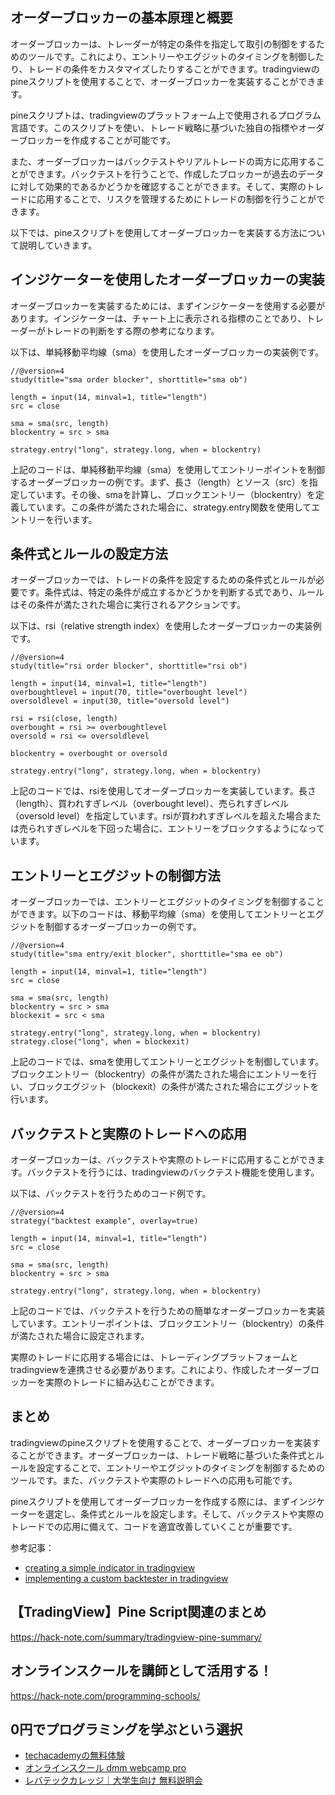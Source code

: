<!--
title:   【tradingview】pineスクリプトによるオーダーブロッカーの実装方法
tags:    TradingView,pine
id:      475ac0da13fcae0053ad
private: false
-->


## オーダーブロッカーの基本原理と概要
オーダーブロッカーは、トレーダーが特定の条件を指定して取引の制御をするためのツールです。これにより、エントリーやエグジットのタイミングを制御したり、トレードの条件をカスタマイズしたりすることができます。tradingviewのpineスクリプトを使用することで、オーダーブロッカーを実装することができます。

pineスクリプトは、tradingviewのプラットフォーム上で使用されるプログラム言語です。このスクリプトを使い、トレード戦略に基づいた独自の指標やオーダーブロッカーを作成することが可能です。

また、オーダーブロッカーはバックテストやリアルトレードの両方に応用することができます。バックテストを行うことで、作成したブロッカーが過去のデータに対して効果的であるかどうかを確認することができます。そして、実際のトレードに応用することで、リスクを管理するためにトレードの制御を行うことができます。

以下では、pineスクリプトを使用してオーダーブロッカーを実装する方法について説明していきます。

## インジケーターを使用したオーダーブロッカーの実装
オーダーブロッカーを実装するためには、まずインジケーターを使用する必要があります。インジケーターは、チャート上に表示される指標のことであり、トレーダーがトレードの判断をする際の参考になります。

以下は、単純移動平均線（sma）を使用したオーダーブロッカーの実装例です。

```pinescript
//@version=4
study(title="sma order blocker", shorttitle="sma ob")

length = input(14, minval=1, title="length")
src = close

sma = sma(src, length)
blockentry = src > sma

strategy.entry("long", strategy.long, when = blockentry)
```

上記のコードは、単純移動平均線（sma）を使用してエントリーポイントを制御するオーダーブロッカーの例です。まず、長さ（length）とソース（src）を指定しています。その後、smaを計算し、ブロックエントリー（blockentry）を定義しています。この条件が満たされた場合に、strategy.entry関数を使用してエントリーを行います。

## 条件式とルールの設定方法
オーダーブロッカーでは、トレードの条件を設定するための条件式とルールが必要です。条件式は、特定の条件が成立するかどうかを判断する式であり、ルールはその条件が満たされた場合に実行されるアクションです。

以下は、rsi（relative strength index）を使用したオーダーブロッカーの実装例です。

```pinescript
//@version=4
study(title="rsi order blocker", shorttitle="rsi ob")

length = input(14, minval=1, title="length")
overboughtlevel = input(70, title="overbought level")
oversoldlevel = input(30, title="oversold level")

rsi = rsi(close, length)
overbought = rsi >= overboughtlevel
oversold = rsi <= oversoldlevel

blockentry = overbought or oversold

strategy.entry("long", strategy.long, when = blockentry)
```

上記のコードでは、rsiを使用してオーダーブロッカーを実装しています。長さ（length）、買われすぎレベル（overbought level）、売られすぎレベル（oversold level）を指定しています。rsiが買われすぎレベルを超えた場合または売られすぎレベルを下回った場合に、エントリーをブロックするようになっています。

## エントリーとエグジットの制御方法
オーダーブロッカーでは、エントリーとエグジットのタイミングを制御することができます。以下のコードは、移動平均線（sma）を使用してエントリーとエグジットを制御するオーダーブロッカーの例です。

```pinescript
//@version=4
study(title="sma entry/exit blocker", shorttitle="sma ee ob")

length = input(14, minval=1, title="length")
src = close

sma = sma(src, length)
blockentry = src > sma
blockexit = src < sma

strategy.entry("long", strategy.long, when = blockentry)
strategy.close("long", when = blockexit)
```

上記のコードでは、smaを使用してエントリーとエグジットを制御しています。ブロックエントリー（blockentry）の条件が満たされた場合にエントリーを行い、ブロックエグジット（blockexit）の条件が満たされた場合にエグジットを行います。

## バックテストと実際のトレードへの応用
オーダーブロッカーは、バックテストや実際のトレードに応用することができます。バックテストを行うには、tradingviewのバックテスト機能を使用します。

以下は、バックテストを行うためのコード例です。

```pinescript
//@version=4
strategy("backtest example", overlay=true)

length = input(14, minval=1, title="length")
src = close

sma = sma(src, length)
blockentry = src > sma

strategy.entry("long", strategy.long, when = blockentry)
```

上記のコードでは、バックテストを行うための簡単なオーダーブロッカーを実装しています。エントリーポイントは、ブロックエントリー（blockentry）の条件が満たされた場合に設定されます。

実際のトレードに応用する場合には、トレーディングプラットフォームとtradingviewを連携させる必要があります。これにより、作成したオーダーブロッカーを実際のトレードに組み込むことができます。

## まとめ
tradingviewのpineスクリプトを使用することで、オーダーブロッカーを実装することができます。オーダーブロッカーは、トレード戦略に基づいた条件式とルールを設定することで、エントリーやエグジットのタイミングを制御するためのツールです。また、バックテストや実際のトレードへの応用も可能です。

pineスクリプトを使用してオーダーブロッカーを作成する際には、まずインジケーターを選定し、条件式とルールを設定します。そして、バックテストや実際のトレードでの応用に備えて、コードを適宜改善していくことが重要です。

参考記事：
- [creating a simple indicator in tradingview](https://www.tradingview.com/script/h5scyxht-creating-a-simple-indicator-in-tradingview/)
- [implementing a custom backtester in tradingview](https://www.tradingview.com/script/xbcg9ggo-implementing-a-custom-backtester-in-tradingview/)



## 【TradingView】Pine Script関連のまとめ
https://hack-note.com/summary/tradingview-pine-summary/



## オンラインスクールを講師として活用する！
https://hack-note.com/programming-schools/



## 0円でプログラミングを学ぶという選択
- [techacademyの無料体験](//af.moshimo.com/af/c/click?a_id=2612475&amp;p_id=1555&amp;pc_id=2816&amp;pl_id=22706&amp;url=https%3a%2f%2ftechacademy.jp%2fhtmlcss-trial%3futm_source%3dmoshimo%26utm_medium%3daffiliate%26utm_campaign%3dtextad)
- [オンラインスクール dmm webcamp pro](//af.moshimo.com/af/c/click?a_id=2612482&amp;p_id=1363&amp;pc_id=2297&amp;pl_id=39999&amp;guid=on)
- [レバテックカレッジ｜大学生向け 無料説明会](//af.moshimo.com/af/c/click?a_id=4071793&p_id=3198&pc_id=7488&pl_id=41848)
